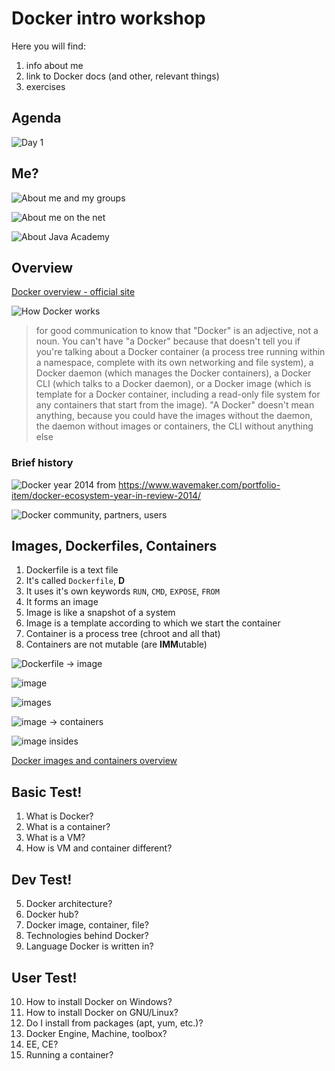 # Docker intro workshop

Here you will find:

1. info about me
2. link to Docker docs (and other, relevant things)
3. exercises

## Agenda

![Day 1](images/TrainingPlan1.png)

## Me?

![About me and my groups](images/AboutMe_Groups.png)


![About me on the net](images/AboutMe_Net.png)

![About Java Academy](images/EpamJavaAcademy.png)


## Overview

[Docker overview - official site](https://docs.docker.com/engine/docker-overview/)

![How Docker works](images/Docker_HowItWorks_ZarigaTongyYT.png)

> for good communication to know that "Docker" is an adjective, not a noun. You can't have "a Docker" because that doesn't tell you if you're talking about a Docker container (a process tree running within a namespace, complete with its own networking and file system), a Docker daemon (which manages the Docker containers), a Docker CLI (which talks to a Docker daemon), or a Docker image (which is template for a Docker container, including a read-only file system for any containers that start from the image). "A Docker" doesn't mean anything, because you could have the images without the daemon, the daemon without images or containers, the CLI without anything else


### Brief history

![Docker year 2014](images/Docker-YearInReview-20141.png)
from https://www.wavemaker.com/portfolio-item/docker-ecosystem-year-in-review-2014/

![Docker community, partners, users](images/DockerCommunityUsersPartners.png)

## Images, Dockerfiles, Containers

1. Dockerfile is a text file
2. It's called `Dockerfile`, **D**
3. It uses it's own keywords `RUN`, `CMD`, `EXPOSE`, `FROM`
4. It forms an image
5. Image is like a snapshot of a system
6. Image is a template according to which we start the container
7. Container is a process tree (chroot and all that)
8. Containers are not mutable (are **IMM**utable)

![Dockerfile -> image](images/Docker_Dockerfile2Image.png)


![image](images/DockerImage.png)

![images](images/Docker_Images.png)

![image -> containers](images/Docker_Image2Containers.png)

![image insides](images/Docker_ImageInsides.png)

[Docker images and containers overview](https://docs.docker.com/engine/userguide/storagedriver/imagesandcontainers/)



## Basic Test!

1. What is Docker?
2. What is a container?
3. What is a VM?
4. How is VM and container different?

## Dev Test!

5. Docker architecture?
6. Docker hub?
7. Docker image, container, file?
8. Technologies behind Docker?
9. Language Docker is written in?

## User  Test!

10. How to install Docker on Windows?
11. How to install Docker on GNU/Linux?
12. Do I install from packages (apt, yum, etc.)?
13. Docker Engine, Machine, toolbox?
14. EE, CE?
15. Running a container?


